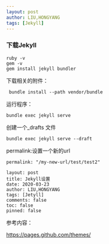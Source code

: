 ```yaml
---
layout: post
author: LIU,HONGYANG
tags: [Jekyll]
---
```






### 下载Jekyll

```
ruby -v
gem -v
gem install jekyll bundler
```

下载相关的附件：

```
 bundle install --path vendor/bundle
```





运行程序：

```
bundle exec jekyll serve
```





创建一个_drafts 文件

```
bundle exec jekyll serve --draft
```





permalink:设置一个新的url



```
permalink: "/my-new-url/test/test2"
```


```
layout: post
title: Jekyll设置
date: 2020-03-23
author: LIU,HONGYANG
tags: [Jetyll]
comments: false
toc: false
pinned: false

```



参考内容：




https://pages.github.com/themes/

